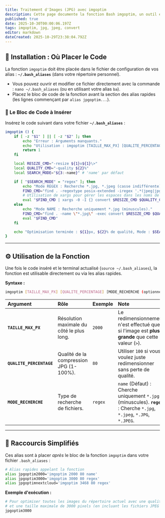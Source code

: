 ```yaml
---
title: Traitement d'Images (JPG) avec imgoptim
description: Cette page documente la fonction Bash imgoptim, un outil essentiel pour le redimensionnement et la compression des fichiers d'images JPG/JPEG.
published: true
date: 2025-10-30T00:00:06.197Z
tags: imgoptim, jpg, jpeg, convert
editor: markdown
dateCreated: 2025-10-29T23:38:04.792Z
---
```


## 💾 Installation : Où Placer le Code

La fonction `imgoptim` doit être placée dans le fichier de configuration de vos alias : **`~/.bash_aliases`** (dans votre répertoire personnel).

  * Vous pouvez ouvrir et modifier ce fichier directement avec la commande : `nano ~/.bash_aliases` (ou en utilisant votre alias `ba`).
  * Placez le bloc de code de la fonction avant la section des alias rapides (les lignes commençant par `alias jpgoptim...`).

### 📝 Le Bloc de Code à Insérer

Insérez le code suivant dans votre fichier **`~/.bash_aliases`** :

```bash
imgoptim () {
    if [ -z "$1" ] || [ -z "$2" ]; then
        echo "Erreur : Arguments manquants."
        echo "Utilisation : imgoptim [TAILLE_MAX_PX] [QUALITE_PERCENTAGE] [MODE_RECHERCHE(optionnel)]"
        return 1
    fi

    local RESIZE_CMD="-resize ${1}x${1}\>"
    local QUALITY_CMD="-quality ${2}%"
    local SEARCH_MODE="${3:-name}" # 'name' par défaut

    if [ "$SEARCH_MODE" = "regex" ]; then
        echo "Mode REGEX : Recherche *.jpg, *.jpeg (casse indifférente)."
        FIND_CMD="find . -regextype posix-extended -iregex '.*(jpeg|jpg)' -print0"
        # Utilisation de xargs pour gérer les espaces dans les noms de fichiers
        eval "$FIND_CMD | xargs -0 -I {} convert $RESIZE_CMD $QUALITY_CMD {} {}"
    else
        echo "Mode NAME : Recherche uniquement *.jpg (minuscules)."
        FIND_CMD="find . -name \"*.jpg\" -exec convert $RESIZE_CMD $QUALITY_CMD {} {} \;"
        eval "$FIND_CMD"
    fi

    echo "Optimisation terminée : ${1}px, ${2}% de qualité, Mode : $SEARCH_MODE."
}
```

-----

## ⚙️ Utilisation de la Fonction

Une fois le code inséré et le terminal actualisé (`source ~/.bash_aliases`), la fonction est utilisable directement ou via les alias rapides.

**Syntaxe :**

```bash
imgoptim [TAILLE_MAX_PX] [QUALITE_PERCENTAGE] [MODE_RECHERCHE (optionnel)]
```

| Argument | Rôle | Exemple | Note |
| :--- | :--- | :--- | :--- |
| **`TAILLE_MAX_PX`** | Résolution maximale du côté le plus long. | `2000` | Le redimensionnement n'est effectué que si l'image est **plus grande** que cette valeur (`>`). |
| **`QUALITE_PERCENTAGE`** | Qualité de la compression JPG (1-100%). | `80` | Utiliser `100` si vous voulez juste redimensionner sans perte de qualité. |
| **`MODE_RECHERCHE`** | Type de recherche de fichiers. | `regex` | `name` (Défaut) : Cherche uniquement `*.jpg` (minuscules). **`regex`** : Cherche `*.jpg`, `*.jpeg`, `*.JPG`, `*.JPEG`. |

-----

## 🚀 Raccourcis Simplifiés

Ces alias sont à placer *après* le bloc de la fonction `imgoptim` dans votre fichier `.bash_aliases` :

```bash
# Alias rapides appelant la fonction
alias jpgoptim2000='imgoptim 2000 80 name'
alias jpgoptim3000='imgoptim 3000 80 regex'
alias jpgoptimnextcloud='imgoptim 3468 80 regex'
```

**Exemple d'exécution :**

```bash
# Pour optimiser toutes les images du répertoire actuel avec une qualité de 80%
# et une taille maximale de 3000 pixels (en incluant les fichiers JPEG et JPG)
jpgoptim3000
```